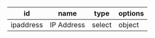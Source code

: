 id            |name               |type          |options       
--------------|-------------------|--------------|--------------
ipaddress     |IP Address         |select        |object
